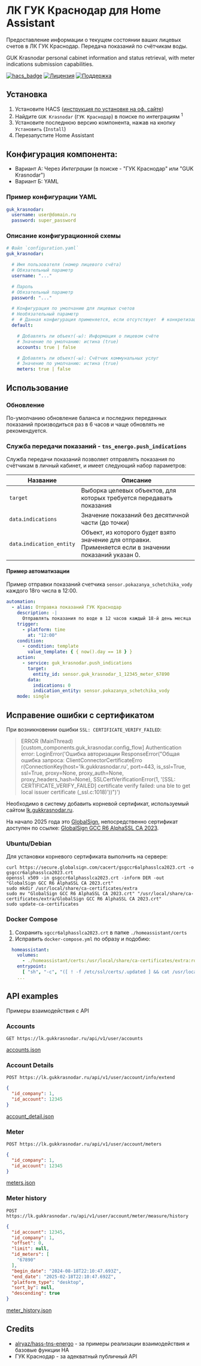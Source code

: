 # ЛК ГУК Краснодар для Home Assistant

Предоставление информации о текущем состоянии ваших лицевых счетов в ЛК ГУК Краснодар.
Передача показаний по счётчикам воды.

GUK Krasnodar personal cabinet information and status retrieval, with meter indications submission capabilities.

[![hacs_badge](https://img.shields.io/badge/HACS-Default-green.svg)](https://github.com/custom-components/hacs) [![Лицензия](https://img.shields.io/badge/%D0%9B%D0%B8%D1%86%D0%B5%D0%BD%D0%B7%D0%B8%D1%8F-MIT-yellow.svg)](https://opensource.org/licenses/MIT) [![Поддержка](https://img.shields.io/badge/%D0%9F%D0%BE%D0%B4%D0%B4%D0%B5%D1%80%D0%B6%D0%B8%D0%B2%D0%B0%D0%B5%D1%82%D1%81%D1%8F%3F-%D0%B4%D0%B0-green.svg)](https://github.com/kirill-k2/hass-guk-krasnodar/graphs/commit-activity)

## Установка

1. Установите HACS ([инструкция по установке на оф. сайте](https://hacs.xyz/docs/installation/installation/))
1. Найдите `GUK Krasnodar` (`ГУК Краснодар`) в поиске по интеграциям <sup>1</sup>
1. Установите последнюю версию компонента, нажав на кнопку `Установить` (`Install`)
1. Перезапустите Home Assistant

## Конфигурация компонента:

- Вариант А: Через _Интеграции_ (в поиске - "ГУК Краснодар" или "GUK Krasnodar")
- Вариант Б: YAML

### Пример конфигурации YAML

```yaml
guk_krasnodar:
  username: user@domain.ru
  password: super_password
```

### Описание конфигурационной схемы

```yaml
# Файл `configuration.yaml`
guk_krasnodar:

  # Имя пользователя (номер лицевого счёта)
  # Обязательный параметр
  username: "..."

  # Пароль
  # Обязательный параметр
  password: "..."

  # Конфигурация по умолчанию для лицевых счетов
  # Необязательный параметр
  #  # Данная конфигурация применяется, если отсутствует  # конкретизация, указанная в разделе `accounts`.
  default:

    # Добавлять ли объект(-ы): Информация о лицевом счёте
    # Значение по умолчанию: истина (true)
    accounts: true | false

    # Добавлять ли объект(-ы): Счётчик коммунальных услуг
    # Значение по умолчанию: истина (true)
    meters: true | false
```

## Использование

### Обновление

По-умолчанию обновление баланса и последних переданных показаний производиться раз в 6 часов и чаще обновлять не
рекомендуется.

### Служба передачи показаний - `tns_energo.push_indications`

Служба передачи показаний позволяет отправлять показания по счётчикам в личный кабинет, и
имеет следующий набор параметров:

| Название                   | Описание                                                                                               |
|----------------------------|--------------------------------------------------------------------------------------------------------|
| `target`                   | Выборка целевых объектов, для которых требуется передавать показания                                   |
| `data`.`indications`       | Значение показаний без десятичной части (до точки)                                                     |
| `data`.`indication_entity` | Объект, из которого будет взято значение для отправки. Применяется если в значении показаний указан 0. |

#### Пример автоматизации

Пример отправки показаний счетчика `sensor.pokazanya_schetchika_vody` каждого 18го числа в 12:00.

```yaml
automation:
  - alias: Отправка показаний ГУК Краснодар
    description: -|
      Отправлять показания по воде в 12 часов каждый 18-й день месяца
    trigger:
      - platform: time
        at: "12:00"
    condition:
      - condition: template
        value_template: { { now().day == 18 } }
    action:
      - service: guk_krasnodar.push_indications
        target:
          entity_id: sensor.guk_krasnodar_1_12345_meter_67890
        data:
          indications: 0
          indication_entity: sensor.pokazanya_schetchika_vody
    mode: single
```

## Исправение ошибки с сертификатом

При возникновении ошибки `SSL: CERTIFICATE_VERIFY_FAILED`:

> ERROR (MainThread) [custom_components.guk_krasnodar.config_flow] Authentication error: LoginError('Ошибка авторизации
> ResponseError("Общая ошибка запроса: ClientConnectorCertificateErro
> r(ConnectionKey(host=\'lk.gukkrasnodar.ru\', port=443, is_ssl=True, ssl=True, proxy=None, proxy_auth=None,
> proxy_headers_hash=None), SSLCertVerificationError(1, \'[SSL: CERTIFICATE_VERIFY_FAILED] certificate verify failed:
> una
> ble to get local issuer certificate (_ssl.c:1018)\'))")')

Необходимо в систему добавить корневой сертификат, используемый сайтом [lk.gukkrasnodar.ru](https://lk.gukkrasnodar.ru).

На начало 2025 года
это [GlobalSign](https://support.globalsign.com/ca-certificates/intermediate-certificates/alphassl-intermediate-certificates),
непосредственно сертификат доступен по
ссылке: [GlobalSign GCC R6 AlphaSSL CA 2023](https://secure.globalsign.com/cacert/gsgccr6alphasslca2023.crt).

### Ubuntu/Debian

Для установки корневого сертификата выполнить на сервере:

```shell
curl https://secure.globalsign.com/cacert/gsgccr6alphasslca2023.crt -o gsgccr6alphasslca2023.crt
openssl x509 -in gsgccr6alphasslca2023.crt -inform DER -out "GlobalSign GCC R6 AlphaSSL CA 2023.crt"
sudo mkdir /usr/local/share/ca-certificates/extra
sudo mv "GlobalSign GCC R6 AlphaSSL CA 2023.crt" "/usr/local/share/ca-certificates/extra/GlobalSign GCC R6 AlphaSSL CA 2023.crt"
sudo update-ca-certificates
```

### Docker Compose

1. Сохранить `sgccr6alphasslca2023.crt` в папке `./homeassistant/certs`
2. Исправить `docker-compose.yml` по образу и подобию:

```yml
  homeassistant:
    volumes:
      - ./homeassistant/certs:/usr/local/share/ca-certificates/extra:ro
    entrypoint:
      [ "sh", "-c", "([ ! -f /etc/ssl/certs/.updated ] && cat /usr/local/share/ca-certificates/extra/*.crt >> /etc/ssl/certs/ca-certificates.crt && touch /etc/ssl/certs/.updated ); /init" ]
    ...
```

## API examples

Примеры взаимодействия с API

### Accounts

`GET https://lk.gukkrasnodar.ru/api/v1/user/accounts`

[accounts.json](tests/fixtures/accounts.json)

### Account Details

`POST https://lk.gukkrasnodar.ru/api/v1/user/account/info/extend`

```json
{
  "id_company": 1,
  "id_account": 12345
}
```

[account_detail.json](tests/fixtures/account_detail.json)

### Meter

`POST https://lk.gukkrasnodar.ru/api/v1/user/account/meters`

```json
{
  "id_company": 1,
  "id_account": 12345
}
```

[meters.json](tests/fixtures/meters.json)

### Meter history

`POST https://lk.gukkrasnodar.ru/api/v1/user/account/meter/measure/history`

```json
{
  "id_account": 12345,
  "id_company": 1,
  "offset": 0,
  "limit": null,
  "id_meters": [
    "67890"
  ],
  "begin_date": "2024-08-18T22:10:47.693Z",
  "end_date": "2025-02-18T22:10:47.692Z",
  "platform_type": "desktop",
  "sort_by": null,
  "descending": true
}
```

[meter_history.json](tests/fixtures/meter_history.json)

## Credits

- [alryaz/hass-tns-energo](https://github.com/alryaz/hass-tns-energo) - за примеры реализации взаимодействия и базовые
  функции HA
- ГУК Краснодар - за адекватный публичный API
